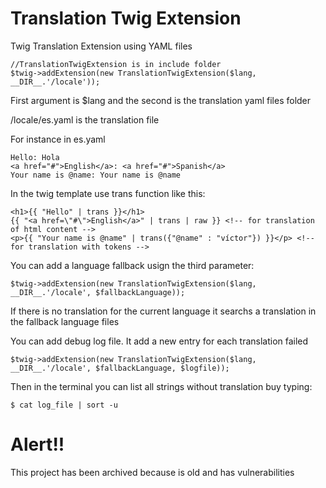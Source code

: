 # Translation Twig Extension
Twig Translation Extension using YAML files

    //TranslationTwigExtension is in include folder
    $twig->addExtension(new TranslationTwigExtension($lang, __DIR__.'/locale'));


First argument is $lang and the second is the translation yaml files folder

/locale/es.yaml is the translation file

For instance in es.yaml

    Hello: Hola
    <a href="#">English</a>: <a href="#">Spanish</a>
    Your name is @name: Your name is @name


In the twig template use trans function like this:

    <h1>{{ "Hello" | trans }}</h1>
    {{ "<a href=\"#\">English</a>" | trans | raw }} <!-- for translation of html content -->
    <p>{{ "Your name is @name" | trans({"@name" : "víctor"}) }}</p>	<!-- for translation with tokens -->


You can add a language fallback usign the third parameter:

    $twig->addExtension(new TranslationTwigExtension($lang, __DIR__.'/locale', $fallbackLanguage));

If there is no translation for the current language it searchs a translation in the fallback language files

You can add debug log file. It add a new entry for each translation failed

    $twig->addExtension(new TranslationTwigExtension($lang, __DIR__.'/locale', $fallbackLanguage, $logfile));

Then in the terminal you can list all strings without translation buy typing:
    
    $ cat log_file | sort -u
# Alert!!
This project has been archived because is old and has vulnerabilities
